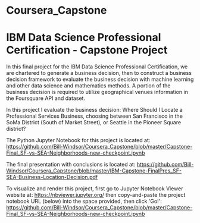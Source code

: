 # Coursera_Capstone
# IBM Data Science Professional Certification - Capstone Project

In this final project for the IBM Data Science Professional Certification, we are chartered to generate a business decision, then to construct a business decision framework to evaluate the business decision with machine learning and other data science and mathematics methods. A portion of the business decision is required to utilize geographical venues information in the Foursquare API and dataset.

In this project I evaluate the business decision: Where Should I Locate a Professional Services Business, choosing between San Francisco in the SoMa District (South of Market Street), or Seattle in the Pioneer Square district?

The Python Jupyter Notebook for this project is located at:
https://github.com/Bill-Windsor/Coursera_Capstone/blob/master/Capstone-Final_SF-vs-SEA-Neighborhoods-new-checkpoint.ipynb

The final presentation with conclusions is located at:
https://github.com/Bill-Windsor/Coursera_Capstone/blob/master/IBM-Capstone-FinalPres_SF-SEA-Business-Location-Decision.pdf


To visualize and render this project, first go to Jupyter Notebook Viewer website at:
https://nbviewer.jupyter.org/
 then copy-and-paste the project notebook URL (below) into the space provided, then click 'Go!':
https://github.com/Bill-Windsor/Coursera_Capstone/blob/master/Capstone-Final_SF-vs-SEA-Neighborhoods-new-checkpoint.ipynb
